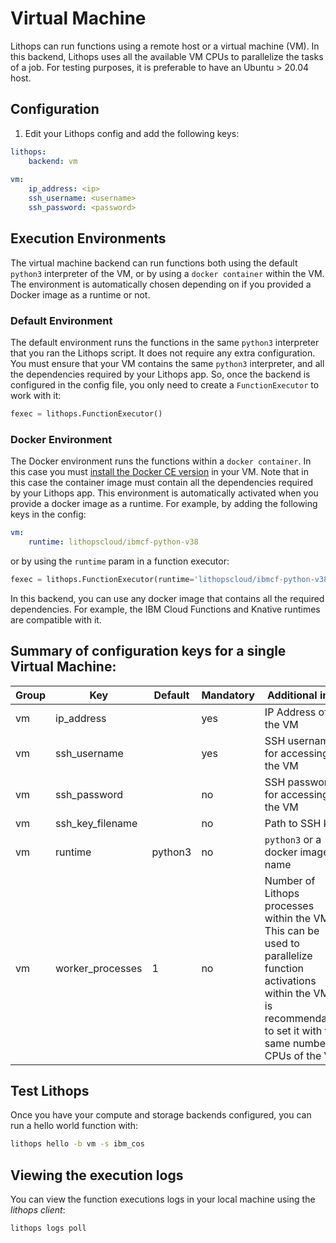 # Virtual Machine

Lithops can run functions using a remote host or a virtual machine (VM). In this backend, Lithops uses all the available VM CPUs to parallelize the tasks of a job. For testing purposes, it is preferable to have an Ubuntu > 20.04 host.

## Configuration

1. Edit your Lithops config and add the following keys:

```yaml
lithops:
    backend: vm
    
vm:
    ip_address: <ip>
    ssh_username: <username>
    ssh_password: <password>
```

## Execution Environments

The virtual machine backend can run functions both using the default ``python3`` interpreter of the VM, or by using a ``docker container`` within the VM. The environment is automatically chosen depending on if you provided a Docker image as a runtime or not.

### Default Environment
The default environment runs the functions in the same ``python3`` interpreter that you ran the Lithops script. It does not require any extra configuration. You must ensure that your VM contains the same ``python3`` interpreter, and all the dependencies required by your Lithops app. So, once the backend is configured in the config file, you only need to create a ``FunctionExecutor`` to work with it:

```python
fexec = lithops.FunctionExecutor()
```

### Docker Environment

The Docker environment runs the functions within a ``docker container``. In this case you must [install the Docker CE version](https://docs.docker.com/get-docker/) in your VM. Note that in this case the container image must contain all the dependencies required by your Lithops app. This environment is automatically activated when you provide a docker image as a runtime. For example, by adding the following keys in the config:

```yaml
vm:
    runtime: lithopscloud/ibmcf-python-v38
```

or by using the ``runtime`` param in a function executor:

```python
fexec = lithops.FunctionExecutor(runtime='lithopscloud/ibmcf-python-v38')
```

In this backend, you can use any docker image that contains all the required dependencies. For example, the IBM Cloud Functions and Knative runtimes are compatible with it.

## Summary of configuration keys for a single Virtual Machine:

|Group|Key|Default|Mandatory|Additional info|
|---|---|---|---|---|
|vm | ip_address | |yes | IP Address of the VM |
|vm | ssh_username   | | yes | SSH username for accessing the VM |
|vm | ssh_password | | no | SSH password for accessing the VM |
|vm | ssh_key_filename | | no | Path to SSH key |
|vm | runtime |  python3  |no | `python3` or a docker image name |
|vm | worker_processes | 1 | no | Number of Lithops processes within the VM. This can be used to parallelize function activations within the VM. It is recommendable to set it with the same number CPUs of the VM |

## Test Lithops

Once you have your compute and storage backends configured, you can run a hello world function with:

```bash
lithops hello -b vm -s ibm_cos
```

## Viewing the execution logs

You can view the function executions logs in your local machine using the *lithops client*:

```bash
lithops logs poll
```